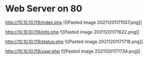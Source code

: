 # Web Server on 80 
http://10.10.10.119/index.php
![[Pasted image 20211201171557.png]]

http://10.10.10.119/info.php
![[Pasted image 20211201171622.png]]

http://10.10.10.119/status.php
![[Pasted image 20211201171718.png]]

http://10.10.10.119/user.php
![[Pasted image 20211201171734.png]]

